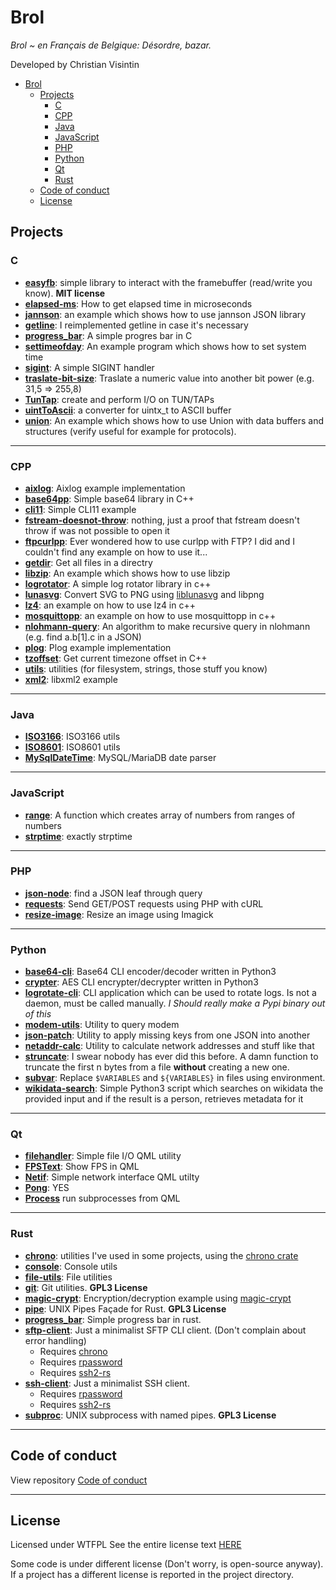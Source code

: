 # Brol

*Brol ~ en Français de Belgique: Désordre, bazar.*

Developed by Christian Visintin

- [Brol](#brol)
  - [Projects](#projects)
    - [C](#c)
    - [CPP](#cpp)
    - [Java](#java)
    - [JavaScript](#javascript)
    - [PHP](#php)
    - [Python](#python)
    - [Qt](#qt)
    - [Rust](#rust)
  - [Code of conduct](#code-of-conduct)
  - [License](#license)

## Projects

### C

- **[easyfb](c/easyfb)**: simple library to interact with the framebuffer (read/write you know). **MIT license**
- **[elapsed-ms](c/elapsed-us)**: How to get elapsed time in microseconds
- **[jannson](c/jannson)**: an example which shows how to use jannson JSON library
- **[getline](c/getline)**: I reimplemented getline in case it's necessary
- **[progress_bar](c/progress_bar)**: A simple progres bar in C
- **[settimeofday](c/settimeofday)**: An example program which shows how to set system time
- **[sigint](c/sigint)**: A simple SIGINT handler
- **[traslate-bit-size](c/traslate-bit-size)**: Traslate a numeric value into another bit power (e.g. 31,5 => 255,8)
- **[TunTap](c/TunTap)**: create and perform I/O on TUN/TAPs
- **[uintToAscii](c/uintToAscii)**: a converter for uintx_t to ASCII buffer
- **[union](c/union)**: An example which shows how to use Union with data buffers and structures (verify useful for example for protocols).

---

### CPP

- **[aixlog](cpp/aixlog/main.cpp)**: Aixlog example implementation
- **[base64pp](cpp/base64pp)**: Simple base64 library in C++
- **[cli11](cpp/cli11)**: Simple CLI11 example
- **[fstream-doesnot-throw](cpp/fstream-doesnot-throw)**: nothing, just a proof that fstream doesn't throw if was not possible to open it
- **[ftpcurlpp](cpp/ftpcurlpp)**: Ever wondered how to use curlpp with FTP? I did and I couldn't find any example on how to use it...
- **[getdir](cpp/getdir)**: Get all files in a directry
- **[libzip](cpp/libzip)**: An example which shows how to use libzip
- **[logrotator](cpp/logrotator)**: A simple log rotator library in c++
- **[lunasvg](cpp/lunasvg)**: Convert SVG to PNG using [liblunasvg](https://github.com/sammycage/lunasvg) and libpng 
- **[lz4](cpp/lz4)**: an example on how to use lz4 in c++
- **[mosquittopp](cpp/mosquittopp)**: an example on how to use mosquittopp in c++
- **[nlohmann-query](cpp/nlohmann-query)**: An algorithm to make recursive query in nlohmann (e.g. find a.b[1].c in a JSON)
- **[plog](cpp/plog)**: Plog example implementation
- **[tzoffset](cpp/tzoffset)**: Get current timezone offset in C++
- **[utils](cpp/utils)**: utilities (for filesystem, strings, those stuff you know)
- **[xml2](cpp/xml2)**: libxml2 example

---

### Java

- **[ISO3166](java/ISO3166)**: ISO3166 utils
- **[ISO8601](java/ISO8601)**: ISO8601 utils
- **[MySqlDateTime](java/MySqlDateTime)**: MySQL/MariaDB date parser

---

### JavaScript

- **[range](js/range)**: A function which creates array of numbers from ranges of numbers
- **[strptime](js/strptime)**: exactly strptime

---

### PHP

- **[json-node](php/json-node)**: find a JSON leaf through query
- **[requests](php/requests)**: Send GET/POST requests using PHP with cURL
- **[resize-image](php/resize-image)**: Resize an image using Imagick

---

### Python

- **[base64-cli](python/base64)**: Base64 CLI encoder/decoder written in Python3
- **[crypter](python/crypter)**: AES CLI encrypter/decrypter written in Python3
- **[logrotate-cli](python/logrotate-cli)**: CLI application which can be used to rotate logs. Is not a daemon, must be called manually. *I Should really make a Pypi binary out of this*
- **[modem-utils](python/modem-utils)**: Utility to query modem
- **[json-patch](python/json-patch)**: Utility to apply missing keys from one JSON into another
- **[netaddr-calc](python/netaddr-calc)**: Utility to calculate network addresses and stuff like that
- **[struncate](python/struncate)**: I swear nobody has ever did this before. A damn function to truncate the first n bytes from a file **without** creating a new one.
- **[subvar](python/subvar)**: Replace `$VARIABLES` and `${VARIABLES}` in files using environment.
- **[wikidata-search](python/wikidata-search)**: Simple Python3 script which searches on wikidata the provided input and if the result is a person, retrieves metadata for it

---

### Qt

- **[filehandler](qt/filehandler)**: Simple file I/O QML utility
- **[FPSText](qt/FPSText)**: Show FPS in QML
- **[Netif](qt/Netif)**: Simple network interface QML utilty
- **[Pong](qt/Pong)**: YES
- **[Process](qt/Process)** run subprocesses from QML

---

### Rust

- **[chrono](rust/chrono/main.rs)**: utilities I've used in some projects, using the [chrono crate](https://github.com/chronotope/chrono)
- **[console](rust/console)**: Console utils
- **[file-utils](rust/file-utils)**: File utilities
- **[git](rust/git)**: Git utilities. **GPL3 License**
- **[magic-crypt](rust/magic-crypt/main.rs)**: Encryption/decryption example using [magic-crypt](https://github.com/magiclen/rust-magiccrypt)
- **[pipe](rust/pipe)**: UNIX Pipes Façade for Rust. **GPL3 License**
- **[progress_bar](rust/progress_bar)**: Simple progress bar in rust.
- **[sftp-client](rust/sftp-client)**: Just a minimalist SFTP CLI client. (Don't complain about error handling)
  - Requires [chrono](https://github.com/chronotope/chrono)
  - Requires [rpassword](https://github.com/conradkleinespel/rpassword)
  - Requires [ssh2-rs](https://github.com/alexcrichton/ssh2-rs)
- **[ssh-client](rust/ssh-client)**: Just a minimalist SSH client.
  - Requires [rpassword](https://github.com/conradkleinespel/rpassword)
  - Requires [ssh2-rs](https://github.com/alexcrichton/ssh2-rs)
- **[subproc](rust/subproc)**: UNIX subprocess with named pipes. **GPL3 License**

---

## Code of conduct

View repository [Code of conduct](CODE_OF_CONDUCT.md)

---

## License

Licensed under WTFPL
See the entire license text [HERE](LICENSE.txt)

Some code is under different license (Don't worry, is open-source anyway). If a project has a different license is reported in the project directory.
